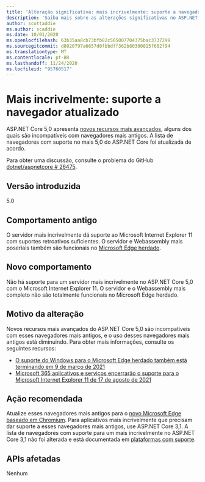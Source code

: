 ```yaml
---
title: 'Alteração significativa: mais incrivelmente: suporte a navegador atualizado'
description: 'Saiba mais sobre as alterações significativas no ASP.NET Core 5,0 intitulados mais recentes: suporte a navegador atualizado'
author: scottaddie
ms.author: scaddie
ms.date: 10/01/2020
ms.openlocfilehash: 63b35aa8cb73bfb82c565007704375bac3737299
ms.sourcegitcommit: d8020797a6657d0fbbdff362b80300815f682f94
ms.translationtype: MT
ms.contentlocale: pt-BR
ms.lasthandoff: 11/24/2020
ms.locfileid: "95760517"
---
```

# <a name="blazor-updated-browser-support"></a>Mais incrivelmente: suporte a navegador atualizado

ASP.NET Core 5,0 apresenta [novos recursos mais avançados](https://github.com/dotnet/aspnetcore/issues/21514), alguns dos quais são incompatíveis com navegadores mais antigos. A lista de navegadores com suporte no mais 5,0 do ASP.NET Core foi atualizada de acordo.

Para obter uma discussão, consulte o problema do GitHub [dotnet/aspnetcore # 26475](https://github.com/dotnet/aspnetcore/issues/26475).

## <a name="version-introduced"></a>Versão introduzida

5.0

## <a name="old-behavior"></a>Comportamento antigo

O servidor mais incrivelmente dá suporte ao Microsoft Internet Explorer 11 com suportes retroativos suficientes. O servidor e Webassembly mais poseriais também são funcionais no [Microsoft Edge herdado](https://support.microsoft.com/help/4533505/what-is-microsoft-edge-legacy).

## <a name="new-behavior"></a>Novo comportamento

Não há suporte para um servidor mais incrivelmente no ASP.NET Core 5,0 com o Microsoft Internet Explorer 11. O servidor e o Webassembly mais completo não são totalmente funcionais no Microsoft Edge herdado.

## <a name="reason-for-change"></a>Motivo da alteração

Novos recursos mais avançados do ASP.NET Core 5,0 são incompatíveis com esses navegadores mais antigos, e o uso desses navegadores mais antigos está diminuindo. Para obter mais informações, consulte os seguintes recursos:

* [O suporte do Windows para o Microsoft Edge herdado também está terminando em 9 de março de 2021](https://support.microsoft.com/help/4533505/what-is-microsoft-edge-legacy)
* [Microsoft 365 aplicativos e serviços encerrarão o suporte para o Microsoft Internet Explorer 11 de 17 de agosto de 2021](/lifecycle/announcements/m365-ie11-microsoft-edge-legacy)

## <a name="recommended-action"></a>Ação recomendada

Atualize esses navegadores mais antigos para o [novo Microsoft Edge baseado em Chromium](https://www.microsoft.com/edge). Para aplicativos mais incrivelmente que precisam dar suporte a esses navegadores mais antigos, use ASP.NET Core 3,1. A lista de navegadores com suporte para um mais incrivelmente no ASP.NET Core 3,1 não foi alterada e está documentada em [plataformas com suporte](/aspnet/core/blazor/supported-platforms?view=aspnetcore-3.1).

## <a name="affected-apis"></a>APIs afetadas

Nenhum

<!--

### Category

ASP.NET Core

### Affected APIs

Not detectable via API analysis

-->
